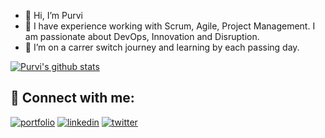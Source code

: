 - 👋 Hi, I’m Purvi
- 👀 I have experience working with Scrum, Agile, Project Management. I am passionate about DevOps, Innovation and Disruption.
- 💞️ I’m on a carrer switch journey and learning by each passing day. 

<!---
ThakkarPurvi/ThakkarPurvi is a ✨ special ✨ repository because its `README.md` (this file) appears on your GitHub profile.
You can click the Preview link to take a look at your changes.
--->


[![Purvi's github stats](https://github-readme-stats.vercel.app/api?username=ThakkarPurvi)](https://github.com/ThakkarPurvi/ThakkarPurvi/edit/master/README.md)


## 🔗 Connect with me: 
[![portfolio](https://img.shields.io/badge/my_portfolio-000?style=for-the-badge&logo=ko-fi&logoColor=white)](https://github.com/ThakkarPurvi)
[![linkedin](https://img.shields.io/badge/linkedin-0A66C2?style=for-the-badge&logo=linkedin&logoColor=white)](https://www.linkedin.com/in/thakkarpurvilondon/)
[![twitter](https://img.shields.io/badge/twitter-1DA1F2?style=for-the-badge&logo=twitter&logoColor=white)](https://twitter.com/purvi41)
